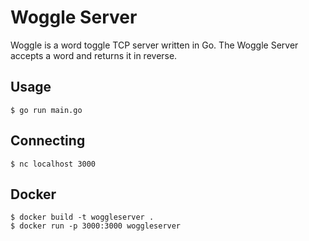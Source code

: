 # Woggle Server

Woggle is a word toggle TCP server written in Go. The Woggle Server accepts a word and returns it in reverse.

## Usage

```shell
$ go run main.go
```

## Connecting

```shell
$ nc localhost 3000
````

## Docker

```shell
$ docker build -t woggleserver .
$ docker run -p 3000:3000 woggleserver
```
